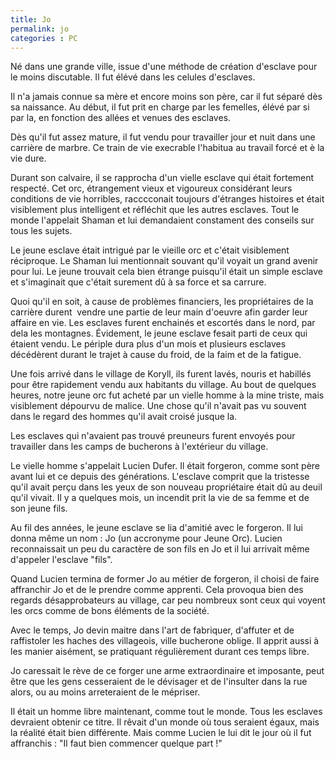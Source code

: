 ```yaml
---
title: Jo
permalink: jo
categories : PC
---
```


Né dans une grande ville, issue d'une méthode de création d'esclave pour le moins discutable. Il fut élévé dans les celules d'esclaves. 

Il n'a jamais connue sa mère et encore moins son père, car il fut séparé dès sa naissance. Au début, il fut prit en charge par les femelles, élévé par si par la, en fonction des allées et venues des esclaves.

Dès qu'il fut assez mature, il fut vendu pour travailler jour et nuit dans une carrière de marbre. Ce train de vie execrable l'habitua au travail forcé et è la vie dure. 

Durant son calvaire, il se rapprocha d'un vielle esclave qui était fortement respecté. Cet orc, étrangement vieux et vigoureux considérant leurs conditions de vie horribles, racccconait toujours d'étranges histoires et était visiblement plus intelligent et réfléchit que les autres esclaves. Tout le monde l'appelait Shaman et lui demandaient constament des conseils sur tous les sujets. 

Le jeune esclave était intrigué par le vieille orc et c'était visiblement réciproque. Le Shaman lui mentionnait souvant qu'il voyait un grand avenir pour lui. Le jeune trouvait cela bien étrange puisqu'il était un simple esclave et s'imaginait que c'était surement dû à sa force et sa carrure.

Quoi qu'il en soit, à cause de problèmes financiers, les propriétaires de la carrière durent  vendre une partie de leur main d'oeuvre afin garder leur affaire en vie. Les esclaves furent enchainés et escortés dans le nord, par dela les montagnes. Évidement, le jeune esclave fesait parti de ceux qui étaient vendu. Le périple dura plus d'un mois et plusieurs esclaves décédèrent durant le trajet à cause du froid, de la faim et de la fatigue.

Une fois arrivé dans le village de Koryll, ils furent lavés, nouris et habillés pour être rapidement vendu aux habitants du village. Au bout de quelques heures, notre jeune orc fut acheté par un vielle homme à la mine triste, mais visiblement dépourvu de malice. Une chose qu'il n'avait pas vu souvent dans le regard des hommes qu'il avait croisé jusque la.

Les esclaves qui n'avaient pas trouvé preuneurs furent envoyés pour travailler dans les camps de bucherons à l'extérieur du village.

Le vielle homme s'appelait Lucien Dufer. Il était forgeron, comme sont père avant lui et ce depuis des générations. L'esclave comprit que la tristesse qu'il avait perçu dans les yeux de son nouveau propriétaire était dû au deuil qu'il vivait. Il y a quelques mois, un incendit prit la vie de sa femme et de son jeune fils.

Au fil des années, le jeune esclave se lia d'amitié avec le forgeron. Il lui donna même un nom : Jo (un accronyme pour Jeune Orc). Lucien reconnaissait un peu du caractère de son fils en Jo et il lui arrivait même d'appeler l'esclave "fils".

Quand Lucien termina de former Jo au métier de forgeron, il choisi de faire affranchir Jo et de le prendre comme apprenti. Cela provoqua bien des regards désapprobateurs au village, car peu nombreux sont ceux qui voyent les orcs comme de bons éléments de la société.

Avec le temps, Jo devin maitre dans l'art de fabriquer, d'affuter et de raffistoler les haches des villageois, ville bucherone oblige. Il apprit aussi à les manier aisément, se pratiquant régulièrement durant ces temps libre.

Jo caressait le rève de ce forger une arme extraordinaire et imposante, peut être que les gens cesseraient de le dévisager et de l'insulter dans la rue alors, ou au moins arreteraient de le mépriser.

Il était un homme libre maintenant, comme tout le monde. Tous les esclaves devraient obtenir ce titre. Il rêvait d'un monde où tous seraient égaux, mais la réalité était bien différente. Mais comme Lucien le lui dit le jour où il fut affranchis : "Il faut bien commencer quelque part !"
